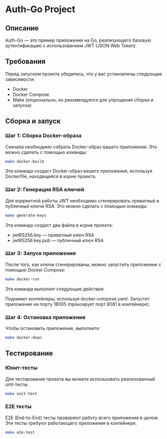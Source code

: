 # Auth-Go Project

## Описание

Auth-Go — это пример приложения на Go, реализующего базовую аутентификацию с использованием JWT (JSON Web Token).

## Требования

Перед запуском проекта убедитесь, что у вас установлены следующие зависимости:

- Docker
- Docker Compose
- Make (опционально, но рекомендуется для упрощения сборки и запуска)

## Сборка и запуск

### Шаг 1: Сборка Docker-образа

Сначала необходимо собрать Docker-образ вашего приложения. Это можно сделать с помощью команды:

```bash
make docker-build
```

Эта команда создаст Docker-образ вашего приложения, используя Dockerfile, находящийся в корне проекта.

### Шаг 2: Генерация RSA ключей

Для корректной работы JWT необходимо сгенерировать приватный и публичный ключи RSA. Это можно сделать с помощью команды:

```bash
make generate-keys
```

Эта команда создаст два файла в корне проекта:

* jwtRS256.key — приватный ключ RSA
* jwtRS256.key.pub — публичный ключ RSA

### Шаг 3: Запуск приложения

После того, как ключи сгенерированы, можно запустить приложение с помощью Docker Compose:

```bash
make docker-run
```

Эта команда выполнит следующие действия:

Поднимет контейнеры, используя docker-compose.yaml.
Запустит приложение на порту 18005 (проксирует порт 8081 в контейнере).

### Шаг 4: Остановка приложения

Чтобы остановить приложение, выполните:

```bash
make docker-down
```

## Тестирование

### Юнит-тесты

Для тестирования проекта вы можете использовать реализованный unit-тесты.

```bash
make unit-test
```

### E2E тесты

E2E (End-to-End) тесты проверяют работу всего приложения в целом. Эти тесты требуют работающего приложения в контейнере.

```bash
make e2e-test
```

